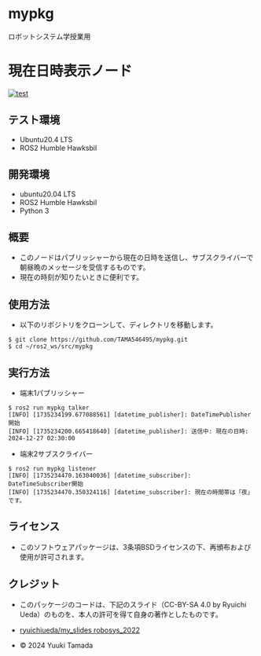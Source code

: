 # mypkg                                                                                                                        
ロボットシステム学授業用

# 現在日時表示ノード
[![test](https://github.com/TAMA546495/mypkg/actions/workflows/test.yml/badge.svg)](https://github.com/TAMA546495/mypkg/actions/workflows/test.yml)

## テスト環境
- Ubuntu20.4 LTS
- ROS2 Humble Hawksbil

## 開発環境
- ubuntu20.04 LTS
- ROS2 Humble Hawksbil
- Python 3

## 概要

- このノードはパブリッシャーから現在の日時を送信し、サブスクライバーで朝昼晩のメッセージを受信するものです。
- 現在の時刻が知りたいときに便利です。

## 使用方法

- 以下のリポジトリをクローンして、ディレクトリを移動します。
```
$ git clone https://github.com/TAMA546495/mypkg.git
$ cd ~/ros2_ws/src/mypkg
```

## 実行方法
- 端末1パブリッシャー
```
$ ros2 run mypkg talker                                        
[INFO] [1735234199.677088561] [datetime_publisher]: DateTimePublisher開始
[INFO] [1735234200.665418640] [datetime_publisher]: 送信中: 現在の日時: 2024-12-27 02:30:00

```
- 端末2サブスクライバー
```
$ ros2 run mypkg listener
[INFO] [1735234470.163040036] [datetime_subscriber]: DateTimeSubscriber開始
[INFO] [1735234470.350324116] [datetime_subscriber]: 現在の時間帯は「夜」です。
```

## ライセンス
- このソフトウェアパッケージは、3条項BSDライセンスの下、再頒布および使用が許可されます。


## クレジット

- このパッケージのコードは、下記のスライド（CC-BY-SA 4.0 by Ryuichi Ueda）のものを、本人の許可を得て自身の著作としたものです。
- [ryuichiueda/my_slides robosys_2022](https://github.com/ryuichiueda/slides_marp/tree/169907a7645812969a347a91caed6246febd6bf1/robosys2024)

- © 2024 Yuuki Tamada

